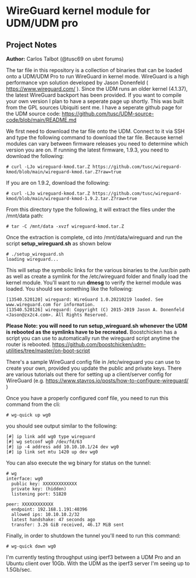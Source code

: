 # WireGuard kernel module for UDM/UDM pro
## Project Notes
**Author:** Carlos Talbot (@tusc69 on ubnt forums)

The tar file in this repository is a collection of binaries that can be loaded onto a UDM/UDM Pro to run WireGuard in kernel mode. WireGuard is a high performance vpn solution developed by Jason Donenfeld ( https://www.wireguard.com/ ). Since the UDM runs an older kernel (4.1.37), the latest WireGuard backport has been provided. If you want to compile your own version I plan to have a seperate page up shortly. This was built from the GPL sources Ubiquiti sent me. I have a seperate github page for the UDM source code: https://github.com/tusc/UDM-source-code/blob/main/README.md

We first need to download the tar file onto the UDM. Connect to it via SSH and type the following command to download the tar file. Because kernel modules can vary between firmware releases you need to determine which version you are on. If running the latest firmware, 1.9.3, you need to download the following:

```
# curl -LJo wireguard-kmod.tar.Z https://github.com/tusc/wireguard-kmod/blob/main/wireguard-kmod.tar.Z?raw=true
```

If you are on 1.9.2, download the following:
```
# curl -LJo wireguard-kmod.tar.Z https://github.com/tusc/wireguard-kmod/blob/main/wireguard-kmod-1.9.2.tar.Z?raw=true
```

From this directory type the following, it will extract the files under the /mnt/data path:

```
# tar -C /mnt/data -xvzf wireguard-kmod.tar.Z
```

Once the extraction is complete, cd into /mnt/data/wireguard and run the script **setup_wireguard.sh** as shown below
```
# ./setup_wireguard.sh
loading wireguard...
```


This will setup the symbolic links for the various binaries to the /usr/bin path as well as create a symlink for the /etc/wireguard folder and finally load the kernel module. You'll want to run **dmesg** to verify the kernel module was loaded. You should see something like the following: 
```
[13540.520120] wireguard: WireGuard 1.0.20210219 loaded. See www.wireguard.com for information.
[13540.520126] wireguard: Copyright (C) 2015-2019 Jason A. Donenfeld <Jason@zx2c4.com>. All Rights Reserved.
```

**Please Note: you will need to run setup_wireguard.sh whenever the UDM is rebooted as the symlinks have to be recreated.** Boostchicken has a script you can use to automatically run the wireguard script anytime the router is rebooted. https://github.com/boostchicken/udm-utilities/tree/master/on-boot-script

There's a sample WireGuard config file in /etc/wireguard you can use to create your own, provided you update the public and private keys. There are various tutorials out there for setting up a client/server config for WireGuard (e.g. https://www.stavros.io/posts/how-to-configure-wireguard/ )

Once you have a properly configured conf file, you need to run this command from the cli:

```
# wg-quick up wg0
```

you should see output similar to the following:

```
[#] ip link add wg0 type wireguard
[#] wg setconf wg0 /dev/fd/63
[#] ip -4 address add 10.10.10.1/24 dev wg0
[#] ip link set mtu 1420 up dev wg0
```

You can also execute the wg binary for status on the tunnel:

```
# wg
interface: wg0
  public key: XXXXXXXXXXXXX
  private key: (hidden)
  listening port: 51820

peer: XXXXXXXXXXXX
  endpoint: 192.168.1.191:40396
  allowed ips: 10.10.10.2/32
  latest handshake: 47 seconds ago
  transfer: 3.26 GiB received, 46.17 MiB sent
```

 Finally, in order to shutdown the tunnel you'll need to run this command:
 
```
# wg-quick down wg0
```

I'm currently testing throughput using iperf3 between a UDM Pro and an Ubuntu client over 10Gb. With the UDM as the iperf3 server I'm seeing up to 1.5Gb/sec.

